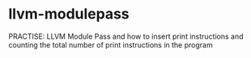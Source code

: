 llvm-modulepass
===============

PRACTISE: LLVM Module Pass and how to insert print instructions and counting the total number of print instructions in the program